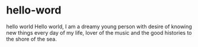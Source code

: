 # hello-word
hello world
Hello world, I am a dreamy young person with desire of knowing new things every day of my life, lover of the music and the good histories to the shore of the sea.
